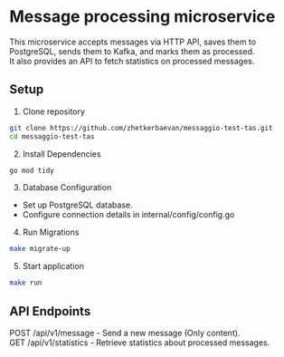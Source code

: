 # Message processing microservice  
This microservice accepts messages via HTTP API, saves them to PostgreSQL, sends them to Kafka, and marks them as processed.  
It also provides an API to fetch statistics on processed messages.  
## Setup
1. Clone repository
```sh
git clone https://github.com/zhetkerbaevan/messaggio-test-tas.git
cd messaggio-test-tas
```
2. Install Dependencies
 ```sh
go mod tidy
```
3. Database Configuration  
* Set up PostgreSQL database.  
* Configure connection details in internal/config/config.go  
4. Run Migrations
 ```sh
make migrate-up
```
5. Start application
 ```sh
make run
```
## API Endpoints
POST /api/v1/message - Send a new message (Only content).      
GET /api/v1/statistics - Retrieve statistics about processed messages.    
   
